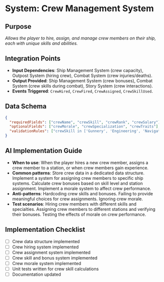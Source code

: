 # System: Crew Management System
## Purpose
*Allows the player to hire, assign, and manage crew members on their ship, each with unique skills and abilities.*
## Integration Points
- **Input Dependencies**: Ship Management System (crew capacity), Outpost System (hiring crew), Combat System (crew injuries/deaths).
- **Output Provided**: Ship Management System (crew bonuses), Combat System (crew skills during combat), Story System (crew interactions).
- **Events Triggered**: `CrewHired`, `CrewFired`, `CrewAssigned`, `CrewSkillUsed`.
## Data Schema
```json
{
  "requiredFields": ["crewName", "crewSkill", "crewRank", "crewSalary"],
  "optionalFields": ["crewMorale", "crewSpecialization", "crewTraits"],
  "validationRules": ["crewSkill in ['Gunnery', 'Engineering', 'Navigation', 'Medical']", "crewRank >= 0 && crewRank <= 5"]
}
```
## AI Implementation Guide
- **When to use**: When the player hires a new crew member, assigns a crew member to a station, or when crew members gain experience.
- **Common patterns**: Store crew data in a dedicated data structure. Implement a system for assigning crew members to specific ship systems. Calculate crew bonuses based on skill level and station assignment. Implement a morale system to affect crew performance.
- **Anti-patterns**: Hardcoding crew skills and bonuses. Failing to provide meaningful choices for crew assignments. Ignoring crew morale.
- **Test scenarios**: Hiring crew members with different skills and specialties. Assigning crew members to different stations and verifying their bonuses. Testing the effects of morale on crew performance.
## Implementation Checklist
- [ ] Crew data structure implemented
- [ ] Crew hiring system implemented
- [ ] Crew assignment system implemented
- [ ] Crew skill and bonus system implemented
- [ ] Crew morale system implemented
- [ ] Unit tests written for crew skill calculations
- [ ] Documentation updated